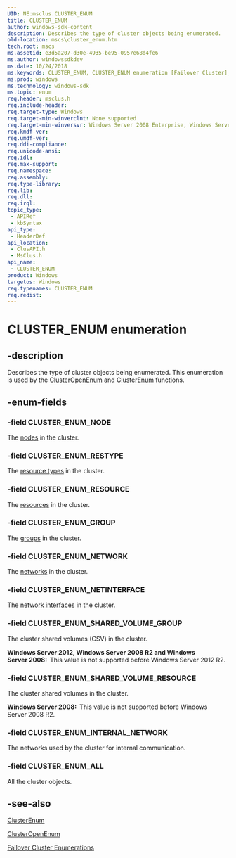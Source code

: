 ```yaml
---
UID: NE:msclus.CLUSTER_ENUM
title: CLUSTER_ENUM
author: windows-sdk-content
description: Describes the type of cluster objects being enumerated.
old-location: mscs\cluster_enum.htm
tech.root: mscs
ms.assetid: e3d5a207-d30e-4935-be95-0957e68d4fe6
ms.author: windowssdkdev
ms.date: 10/24/2018
ms.keywords: CLUSTER_ENUM, CLUSTER_ENUM enumeration [Failover Cluster], CLUSTER_ENUM_ALL, CLUSTER_ENUM_GROUP, CLUSTER_ENUM_INTERNAL_NETWORK, CLUSTER_ENUM_NETINTERFACE, CLUSTER_ENUM_NETWORK, CLUSTER_ENUM_NODE, CLUSTER_ENUM_RESOURCE, CLUSTER_ENUM_RESTYPE, CLUSTER_ENUM_SHARED_VOLUME_GROUP, CLUSTER_ENUM_SHARED_VOLUME_RESOURCE, _CLUSTER_ENUM, _CLUSTER_ENUM enumeration [Failover Cluster], clusapi/CLUSTER_ENUM, clusapi/CLUSTER_ENUM_ALL, clusapi/CLUSTER_ENUM_GROUP, clusapi/CLUSTER_ENUM_INTERNAL_NETWORK, clusapi/CLUSTER_ENUM_NETINTERFACE, clusapi/CLUSTER_ENUM_NETWORK, clusapi/CLUSTER_ENUM_NODE, clusapi/CLUSTER_ENUM_RESOURCE, clusapi/CLUSTER_ENUM_RESTYPE, clusapi/CLUSTER_ENUM_SHARED_VOLUME_GROUP, clusapi/CLUSTER_ENUM_SHARED_VOLUME_RESOURCE, clusapi/_CLUSTER_ENUM, msclus/CLUSTER_ENUM, msclus/CLUSTER_ENUM_ALL, msclus/CLUSTER_ENUM_GROUP, msclus/CLUSTER_ENUM_INTERNAL_NETWORK, msclus/CLUSTER_ENUM_NETINTERFACE, msclus/CLUSTER_ENUM_NETWORK, msclus/CLUSTER_ENUM_NODE, msclus/CLUSTER_ENUM_RESOURCE, msclus/CLUSTER_ENUM_RESTYPE, msclus/CLUSTER_ENUM_SHARED_VOLUME_GROUP, msclus/CLUSTER_ENUM_SHARED_VOLUME_RESOURCE, msclus/_CLUSTER_ENUM, mscs.cluster_enum
ms.prod: windows
ms.technology: windows-sdk
ms.topic: enum
req.header: msclus.h
req.include-header: 
req.target-type: Windows
req.target-min-winverclnt: None supported
req.target-min-winversvr: Windows Server 2008 Enterprise, Windows Server 2008 Datacenter
req.kmdf-ver: 
req.umdf-ver: 
req.ddi-compliance: 
req.unicode-ansi: 
req.idl: 
req.max-support: 
req.namespace: 
req.assembly: 
req.type-library: 
req.lib: 
req.dll: 
req.irql: 
topic_type:
 - APIRef
 - kbSyntax
api_type:
 - HeaderDef
api_location:
 - ClusAPI.h
 - MsClus.h
api_name:
 - CLUSTER_ENUM
product: Windows
targetos: Windows
req.typenames: CLUSTER_ENUM
req.redist: 
---
```


# CLUSTER_ENUM enumeration


## -description


Describes the type of cluster objects being enumerated. This enumeration is used by the 
    <a href="https://msdn.microsoft.com/b6eb5c03-dd6e-42ef-a020-cf0d61143040">ClusterOpenEnum</a> and 
    <a href="https://msdn.microsoft.com/a7511ac6-04cb-407b-90aa-3382c5160cb6">ClusterEnum</a> functions.


## -enum-fields




### -field CLUSTER_ENUM_NODE

The <a href="https://msdn.microsoft.com/4381e378-7bf2-4dbc-b56e-3fed33193d32">nodes</a> in the cluster.


### -field CLUSTER_ENUM_RESTYPE

The <a href="https://msdn.microsoft.com/d02e4f51-7b86-451a-a51c-ea850ae464d1">resource types</a> in the cluster.


### -field CLUSTER_ENUM_RESOURCE

The <a href="https://msdn.microsoft.com/090d1c20-fab3-43dd-bfe2-a2c3f9ba8f89">resources</a> in the cluster.


### -field CLUSTER_ENUM_GROUP

The <a href="https://msdn.microsoft.com/1e0680ba-87d0-4bf0-808c-d80485e4daa3">groups</a> in the cluster.


### -field CLUSTER_ENUM_NETWORK

The <a href="https://msdn.microsoft.com/57d16e1f-e774-4ffb-b26b-7e72d6d589aa">networks</a> in the cluster.


### -field CLUSTER_ENUM_NETINTERFACE

The <a href="https://msdn.microsoft.com/cc0cbbc3-e342-483e-9c94-4ee43f4d588d">network interfaces</a> in the cluster.


### -field CLUSTER_ENUM_SHARED_VOLUME_GROUP

The cluster shared volumes (CSV) in the cluster.

<b>Windows Server 2012, Windows Server 2008 R2 and Windows Server 2008:  </b>This value is not supported before 
        Windows Server 2012 R2.


### -field CLUSTER_ENUM_SHARED_VOLUME_RESOURCE

The cluster shared volumes in the cluster.

<b>Windows Server 2008:  </b>This value is not supported before 
        Windows Server 2008 R2.


### -field CLUSTER_ENUM_INTERNAL_NETWORK

The networks used by the cluster for internal communication.


### -field CLUSTER_ENUM_ALL

All the cluster objects.


## -see-also




<a href="https://msdn.microsoft.com/a7511ac6-04cb-407b-90aa-3382c5160cb6">ClusterEnum</a>



<a href="https://msdn.microsoft.com/b6eb5c03-dd6e-42ef-a020-cf0d61143040">ClusterOpenEnum</a>



<a href="https://msdn.microsoft.com/546071de-1067-4b47-b862-668be976e563">Failover Cluster Enumerations</a>
 

 

